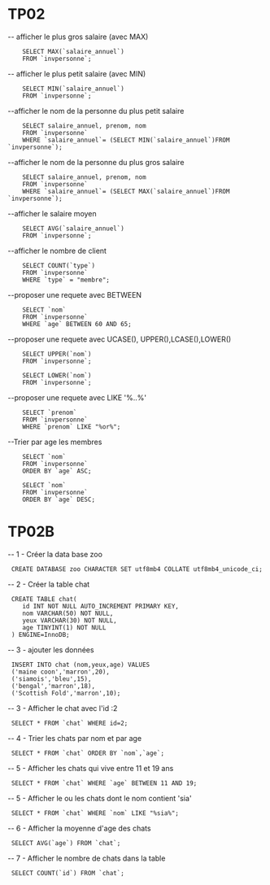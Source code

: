 # TP02

-- afficher le plus gros salaire (avec MAX)
```mysql
    SELECT MAX(`salaire_annuel`) 
    FROM `invpersonne`;
```

-- afficher le plus petit salaire (avec MIN)
```mysql
    SELECT MIN(`salaire_annuel`) 
    FROM `invpersonne`;
```

--afficher le nom de la personne du plus petit salaire
```mysql
    SELECT salaire_annuel, prenom, nom 
    FROM `invpersonne` 
    WHERE `salaire_annuel`= (SELECT MIN(`salaire_annuel`)FROM `invpersonne`);
```

--afficher le nom de la personne du plus gros salaire
```mysql
    SELECT salaire_annuel, prenom, nom 
    FROM `invpersonne` 
    WHERE `salaire_annuel`= (SELECT MAX(`salaire_annuel`)FROM `invpersonne`);
```

--afficher le salaire moyen
```mysql
    SELECT AVG(`salaire_annuel`) 
    FROM `invpersonne`;
```

--afficher le nombre de client
```mysql
    SELECT COUNT(`type`) 
    FROM `invpersonne` 
    WHERE `type` = "membre";
```

--proposer une requete avec BETWEEN
```mysql
    SELECT `nom`
    FROM `invpersonne` 
    WHERE `age` BETWEEN 60 AND 65;
```

--proposer une requete avec UCASE(), UPPER(),LCASE(),LOWER()
```mysql
    SELECT UPPER(`nom`) 
    FROM `invpersonne`;

    SELECT LOWER(`nom`) 
    FROM `invpersonne`;
```

--proposer une requete avec LIKE '%..%'
```mysql
    SELECT `prenom` 
    FROM `invpersonne` 
    WHERE `prenom` LIKE "%or%";
```

--Trier par age les membres
```mysql
    SELECT `nom` 
    FROM `invpersonne` 
    ORDER BY `age` ASC;

    SELECT `nom` 
    FROM `invpersonne` 
    ORDER BY `age` DESC;
```

# TP02B

-- 1 - Créer la data base zoo
```mysql
 CREATE DATABASE zoo CHARACTER SET utf8mb4 COLLATE utf8mb4_unicode_ci;
```

-- 2 - Créer la table chat
```mysql
 CREATE TABLE chat(
    id INT NOT NULL AUTO_INCREMENT PRIMARY KEY,
    nom VARCHAR(50) NOT NULL,
    yeux VARCHAR(30) NOT NULL,
    age TINYINT(1) NOT NULL
 ) ENGINE=InnoDB; 
```

-- 3 - ajouter les données
```mysql
 INSERT INTO chat (nom,yeux,age) VALUES
 ('maine coon','marron',20),
 ('siamois','bleu',15),
 ('bengal','marron',18),
 ('Scottish Fold','marron',10);
```

-- 3 - Afficher le chat avec l'id :2
```mysql
 SELECT * FROM `chat` WHERE id=2;
```

-- 4 - Trier les chats par nom et par age
```mysql
 SELECT * FROM `chat` ORDER BY `nom`,`age`;
```

-- 5 - Afficher les chats qui vive entre 11 et 19 ans
```mysql
 SELECT * FROM `chat` WHERE `age` BETWEEN 11 AND 19;
```

-- 5 - Afficher le ou les chats dont le nom contient 'sia'
```mysql
 SELECT * FROM `chat` WHERE `nom` LIKE "%sia%";
```

-- 6 - Afficher la moyenne d'age des chats
```mysql
 SELECT AVG(`age`) FROM `chat`;
```

-- 7 - Afficher le nombre de chats dans la table
```mysql
 SELECT COUNT(`id`) FROM `chat`;
```